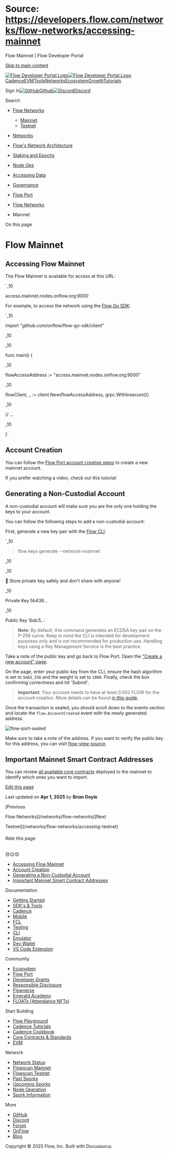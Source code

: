 # Source: https://developers.flow.com/networks/flow-networks/accessing-mainnet

Flow Mainnet | Flow Developer Portal



[Skip to main content](#__docusaurus_skipToContent_fallback)

[![Flow Developer Portal Logo](/img/flow-docs-logo-dark.png)![Flow Developer Portal Logo](/img/flow-docs-logo-light.png)](/)[Cadence](/build/flow)[EVM](/evm/about)[Tools](/tools/clients)[Networks](/networks/flow-networks)[Ecosystem](/ecosystem)[Growth](/growth)[Tutorials](/tutorials)

Sign In[![GitHub]()Github](https://github.com/onflow)[![Discord]()Discord](https://discord.gg/flow)

Search

* [Flow Networks](/networks/flow-networks)

  + [Mainnet](/networks/flow-networks/accessing-mainnet)
  + [Testnet](/networks/flow-networks/accessing-testnet)
* [Networks](/networks)
* [Flow's Network Architecture](/networks/network-architecture)
* [Staking and Epochs](/networks/staking)
* [Node Ops](/networks/node-ops)
* [Accessing Data](/networks/access-onchain-data)
* [Governance](/networks/governance)
* [Flow Port](/networks/flow-port)

* [Flow Networks](/networks/flow-networks)
* Mainnet

On this page

# Flow Mainnet

## Accessing Flow Mainnet[​](#accessing-flow-mainnet "Direct link to Accessing Flow Mainnet")

The Flow Mainnet is available for access at this URL:

`_10

access.mainnet.nodes.onflow.org:9000`

For example, to access the network using the [Flow Go SDK](https://github.com/onflow/flow-go-sdk):

`_10

import "github.com/onflow/flow-go-sdk/client"

_10

_10

func main() {

_10

flowAccessAddress := "access.mainnet.nodes.onflow.org:9000"

_10

flowClient, _ := client.New(flowAccessAddress, grpc.WithInsecure())

_10

// ...

_10

}`

## Account Creation[​](#account-creation "Direct link to Account Creation")

You can follow the [Flow Port account creation steps](/networks/flow-port) to create a new mainnet account.

If you prefer watching a video, check out this tutorial:

## Generating a Non-Custodial Account[​](#generating-a-non-custodial-account "Direct link to Generating a Non-Custodial Account")

A non-custodial account will make sure you are the only one holding the keys to your account.

You can follow the following steps to add a non-custodial account:

First, generate a new key pair with the [Flow CLI](https://github.com/onflow/flow-cli):

`_10

> flow keys generate --network=mainnet

_10

_10

🔴️ Store private key safely and don't share with anyone!

_10

Private Key 5b438...

_10

Public Key 1bdc5...`

> **Note**: By default, this command generates an ECDSA key pair on the P-256 curve. Keep in mind the CLI is intended for development purposes only and is not recommended for production use. Handling keys using a Key Management Service is the best practice.

Take a note of the public key and go back to Flow Port. Open the ["Create a new account" page](https://port.onflow.org/transaction?hash=a0a78aa7821144efd5ebb974bb52ba04609ce76c3863af9d45348db93937cf98&showcode=false&weight=1000&halg=3).

On the page, enter your public key from the CLI, ensure the hash algorithm is set to `SHA3_256` and the weight is set to `1000`. Finally, check the box confirming correctness and hit 'Submit'.

> **Important**: Your account needs to have at least 0.002 FLOW for the account creation. More details can be found [in this guide](/build/basics/fees#storage).

Once the transaction is sealed, you should scroll down to the events section and locate the `flow.AccountCreated` event with the newly generated address.

![flow-port-sealed](/assets/images/port-sealed-tx-d6bd12b3044b726057506ae440ae6967.png)

Make sure to take a note of the address. If you want to verify the public key for this address, you can visit [flow-view-source](https://flow-view-source.com/).

## Important Mainnet Smart Contract Addresses[​](#important-mainnet-smart-contract-addresses "Direct link to Important Mainnet Smart Contract Addresses")

You can review [all available core contracts](/build/core-contracts) deployed to the mainnet to identify which ones you want to import.

[Edit this page](https://github.com/onflow/docs/tree/main/docs/networks/flow-networks/accessing-mainnet.md)

Last updated on **Apr 1, 2025** by **Brian Doyle**

[Previous

Flow Networks](/networks/flow-networks)[Next

Testnet](/networks/flow-networks/accessing-testnet)

###### Rate this page

😞😐😊

* [Accessing Flow Mainnet](#accessing-flow-mainnet)
* [Account Creation](#account-creation)
* [Generating a Non-Custodial Account](#generating-a-non-custodial-account)
* [Important Mainnet Smart Contract Addresses](#important-mainnet-smart-contract-addresses)

Documentation

* [Getting Started](/build/getting-started/contract-interaction)
* [SDK's & Tools](/tools)
* [Cadence](https://cadence-lang.org/docs/)
* [Mobile](/build/guides/mobile/overview)
* [FCL](/tools/clients/fcl-js)
* [Testing](/build/smart-contracts/testing)
* [CLI](/tools/flow-cli)
* [Emulator](/tools/emulator)
* [Dev Wallet](https://github.com/onflow/fcl-dev-wallet)
* [VS Code Extension](/tools/vscode-extension)

Community

* [Ecosystem](/ecosystem)
* [Flow Port](https://port.onflow.org/)
* [Developer Grants](https://github.com/onflow/developer-grants)
* [Responsible Disclosure](https://flow.com/flow-responsible-disclosure)
* [Flowverse](https://www.flowverse.co/)
* [Emerald Academy](https://academy.ecdao.org/)
* [FLOATs (Attendance NFTs)](https://floats.city/)

Start Building

* [Flow Playground](https://play.flow.com/)
* [Cadence Tutorials](https://cadence-lang.org/docs/tutorial/first-steps)
* [Cadence Cookbook](https://open-cadence.onflow.org)
* [Core Contracts & Standards](/build/core-contracts)
* [EVM](/evm/about)

Network

* [Network Status](https://status.onflow.org/)
* [Flowscan Mainnet](https://flowscan.io/)
* [Flowscan Testnet](https://testnet.flowscan.io/)
* [Past Sporks](/networks/node-ops/node-operation/past-sporks)
* [Upcoming Sporks](/networks/node-ops/node-operation/upcoming-sporks)
* [Node Operation](/networks/node-ops)
* [Spork Information](/networks/node-ops/node-operation/spork)

More

* [GitHub](https://github.com/onflow)
* [Discord](https://discord.gg/flow)
* [Forum](https://forum.onflow.org/)
* [OnFlow](https://onflow.org/)
* [Blog](https://flow.com/blog)

Copyright © 2025 Flow, Inc. Built with Docusaurus.
